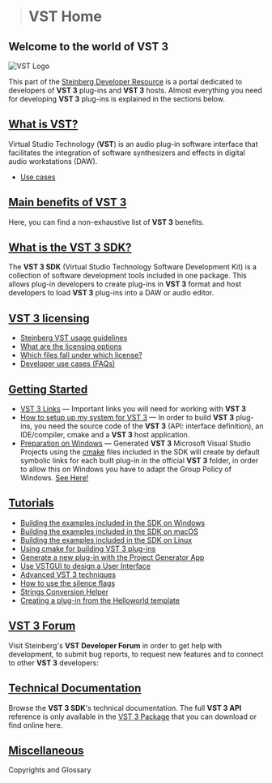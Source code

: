 ># VST Home

## Welcome to the world of VST 3

![VST Logo](../resources/VST_logo_white.png)

This part of the [Steinberg Developer Resource](https://developer.steinberg.help/display/SDH/Steinberg+Developer+Resource) is a portal dedicated to developers of **VST 3** plug-ins and **VST 3** hosts. Almost everything you need for developing **VST 3** plug-ins is explained in the sections below.

## [What is VST?](What+is+VST/Index.md)

Virtual Studio Technology (**VST**) is an audio plug-in software interface that facilitates the integration of software synthesizers and effects in digital audio workstations (DAW).

- [Use cases](What+is+VST/Use+cases.md)

## [Main benefits of VST 3](Main+benefits+of+VST+3/Index.md)

Here, you can find a non-exhaustive list of **VST 3** benefits.

## [What is the VST 3 SDK?](What+is+the+VST+3+SDK/Index.md)

The **VST 3 SDK** (Virtual Studio Technology Software Development Kit) is a collection of software development tools included in one package. This allows plug-in developers to create plug-ins in **VST 3** format and host developers to load **VST 3** plug-ins into a DAW or audio editor.

## [VST 3 licensing](VST+3+Licensing/Index.md)

- [Steinberg VST usage guidelines](VST+3+Licensing/Usage+guidelines.md)
- [What are the licensing options](VST+3+Licensing/What+are+the+licensing+options.md)
- [Which files fall under which license?](VST+3+Licensing/Which+files+fall+under+which+license.md)
- [Developer use cases (FAQs)](VST+3+Licensing/Developer+use+cases.md)

## [Getting Started](Getting+Started/Index.md)

- [VST 3 Links](Getting+Started/Links.md) — Important links you will need for working with **VST 3**
- [How to setup up my system for VST 3](Getting+Started/How+to+setup+my+system.md) — In order to build **VST 3** plug-ins, you need the source code of the **VST 3** (API: interface definition), an IDE/compiler, cmake and a **VST 3** host application.
- [Preparation on Windows](Getting+Started/Preparation+on+Windows.md) — Generated **VST 3** Microsoft Visual Studio Projects using the [cmake](<https://cmake.org/>) files included in the SDK will create by default symbolic links for each built plug-in in the official **VST 3** folder, in order to allow this on Windows you have to adapt the Group Policy of Windows. [See Here!](Getting+Started/Preparation+on+Windows.md)

## [Tutorials](Tutorials/Index.md)

- [Building the examples included in the SDK on Windows](Tutorials/Building+the+examples+included+in+the+SDK+Windows.md)
- [Building the examples included in the SDK on macOS](Tutorials/Building+the+examples+included+in+the+SDK+macOS.md)
- [Building the examples included in the SDK on Linux](Tutorials/Building+the+examples+included+in+the+SDK+Linux.md)
- [Using cmake for building VST 3 plug-ins](Tutorials/Using+cmake+for+building+plug-ins.md)
- [Generate a new plug-in with the Project Generator App](Tutorials/Generate+new+plug-in+with+Project+Generator.md)
- [Use VSTGUI to design a User Interface](Tutorials/Use+VSTGUI+to+design+a+UI.md)
- [Advanced VST 3 techniques](Tutorials/Advanced+VST+3+techniques.md)
- [How to use the silence flags](Tutorials/How+to+use+the+silence+flags.md)
- [Strings Conversion Helper](Tutorials/Strings+Conversion+Helper.md)
- [Creating a plug-in from the Helloworld template](Tutorials/Creating+a+plug-in+from+the+Helloworld+template.md)

## [VST 3 Forum](Forum/Index.md)

Visit Steinberg's **VST Developer Forum** in order to get help with development, to submit bug reports, to request new features and to connect to other **VST 3** developers:

## [Technical Documentation](Technical+Documentation/Index.md)

Browse the **VST 3 SDK**'s technical documentation. The full **VST 3 API** reference is only available in the [VST 3 Package](Getting+Started/Links.md) that you can download or find online here.

## [Miscellaneous](Miscellaneous/Index.md)

Copyrights and Glossary
